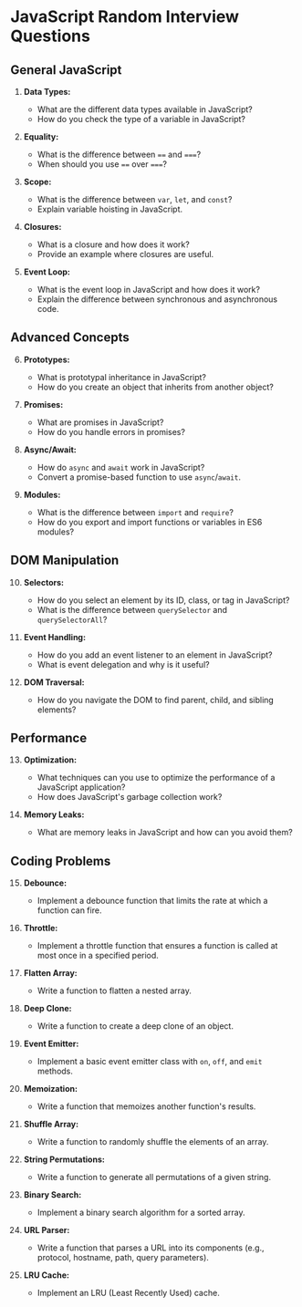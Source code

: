 # JavaScript Random Interview Questions

## General JavaScript

1. **Data Types:**

   - What are the different data types available in JavaScript?
   - How do you check the type of a variable in JavaScript?

2. **Equality:**

   - What is the difference between `==` and `===`?
   - When should you use `==` over `===`?

3. **Scope:**

   - What is the difference between `var`, `let`, and `const`?
   - Explain variable hoisting in JavaScript.

4. **Closures:**

   - What is a closure and how does it work?
   - Provide an example where closures are useful.

5. **Event Loop:**
   - What is the event loop in JavaScript and how does it work?
   - Explain the difference between synchronous and asynchronous code.

## Advanced Concepts

6. **Prototypes:**

   - What is prototypal inheritance in JavaScript?
   - How do you create an object that inherits from another object?

7. **Promises:**

   - What are promises in JavaScript?
   - How do you handle errors in promises?

8. **Async/Await:**

   - How do `async` and `await` work in JavaScript?
   - Convert a promise-based function to use `async`/`await`.

9. **Modules:**
   - What is the difference between `import` and `require`?
   - How do you export and import functions or variables in ES6 modules?

## DOM Manipulation

10. **Selectors:**

    - How do you select an element by its ID, class, or tag in JavaScript?
    - What is the difference between `querySelector` and `querySelectorAll`?

11. **Event Handling:**

    - How do you add an event listener to an element in JavaScript?
    - What is event delegation and why is it useful?

12. **DOM Traversal:**
    - How do you navigate the DOM to find parent, child, and sibling elements?

## Performance

13. **Optimization:**

    - What techniques can you use to optimize the performance of a JavaScript application?
    - How does JavaScript's garbage collection work?

14. **Memory Leaks:**
    - What are memory leaks in JavaScript and how can you avoid them?

## Coding Problems

15. **Debounce:**

    - Implement a debounce function that limits the rate at which a function can fire.

16. **Throttle:**

    - Implement a throttle function that ensures a function is called at most once in a specified period.

17. **Flatten Array:**

    - Write a function to flatten a nested array.

18. **Deep Clone:**

    - Write a function to create a deep clone of an object.

19. **Event Emitter:**

    - Implement a basic event emitter class with `on`, `off`, and `emit` methods.

20. **Memoization:**

    - Write a function that memoizes another function's results.

21. **Shuffle Array:**

    - Write a function to randomly shuffle the elements of an array.

22. **String Permutations:**

    - Write a function to generate all permutations of a given string.

23. **Binary Search:**

    - Implement a binary search algorithm for a sorted array.

24. **URL Parser:**

    - Write a function that parses a URL into its components (e.g., protocol, hostname, path, query parameters).

25. **LRU Cache:**
    - Implement an LRU (Least Recently Used) cache.
